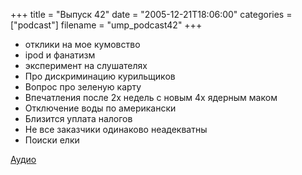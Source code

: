 +++
title = "Выпуск 42"
date = "2005-12-21T18:06:00"
categories = ["podcast"]
filename = "ump_podcast42"
+++


- отклики на мое кумовство
- ipod и фанатизм
- эксперимент на слушателях
- Про дискриминацию курильщиков
- Вопрос про зеленую карту
- Впечатления после 2х недель с новым 4x ядерным маком
- Отключение воды по американски
- Близится уплата налогов
- Не все заказчики одинаково неадекватны
- Поиски елки

[Аудио](https://podcast.umputun.com/media/ump_podcast42.mp3)
<audio src="https://podcast.umputun.com/media/ump_podcast42.mp3" preload="none">